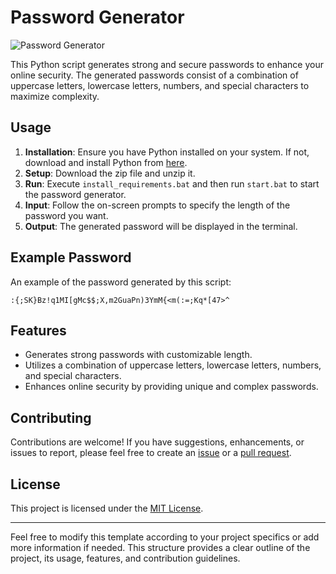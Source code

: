 # Password Generator

![Password Generator](https://media.discordapp.net/attachments/1182767912713469984/1189819018446655559/image.png?ex=659f8c4f&is=658d174f&hm=9b6b5c1577ab09a92d6391a603e3ef0d39897bf2c85a7ad265439f7bec40449b&=&format=webp&quality=lossless&width=781&height=408)

This Python script generates strong and secure passwords to enhance your online security. The generated passwords consist of a combination of uppercase letters, lowercase letters, numbers, and special characters to maximize complexity.

## Usage

1. **Installation**: Ensure you have Python installed on your system. If not, download and install Python from [here](https://www.python.org/downloads/).
2. **Setup**: Download the zip file and unzip it.
3. **Run**: Execute `install_requirements.bat` and then run `start.bat` to start the password generator.
4. **Input**: Follow the on-screen prompts to specify the length of the password you want.
5. **Output**: The generated password will be displayed in the terminal.

## Example Password

An example of the password generated by this script:

`:{;SK}Bz!q1MI[gMc$$;X,m2GuaPn)3YmM{<m(:=;Kq*[47>^`

## Features

- Generates strong passwords with customizable length.
- Utilizes a combination of uppercase letters, lowercase letters, numbers, and special characters.
- Enhances online security by providing unique and complex passwords.

## Contributing

Contributions are welcome! If you have suggestions, enhancements, or issues to report, please feel free to create an [issue](link_to_your_issues) or a [pull request](link_to_your_pull_request).

## License

This project is licensed under the [MIT License](LICENSE).

---

Feel free to modify this template according to your project specifics or add more information if needed. This structure provides a clear outline of the project, its usage, features, and contribution guidelines.
